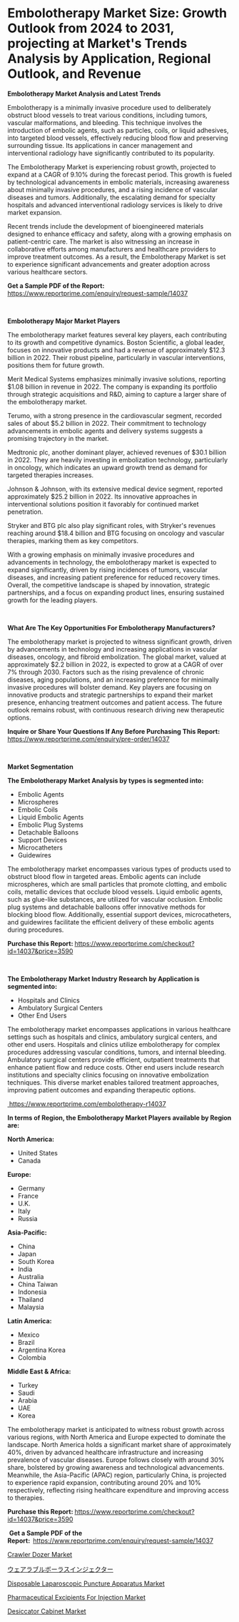 <p><h1>Embolotherapy Market Size: Growth Outlook from 2024 to 2031, projecting at Market's Trends Analysis by Application, Regional Outlook, and Revenue</h1></p><p><strong>Embolotherapy Market Analysis and Latest Trends</strong></p>
<p><p>Embolotherapy is a minimally invasive procedure used to deliberately obstruct blood vessels to treat various conditions, including tumors, vascular malformations, and bleeding. This technique involves the introduction of embolic agents, such as particles, coils, or liquid adhesives, into targeted blood vessels, effectively reducing blood flow and preserving surrounding tissue. Its applications in cancer management and interventional radiology have significantly contributed to its popularity.</p><p>The Embolotherapy Market is experiencing robust growth, projected to expand at a CAGR of 9.10% during the forecast period. This growth is fueled by technological advancements in embolic materials, increasing awareness about minimally invasive procedures, and a rising incidence of vascular diseases and tumors. Additionally, the escalating demand for specialty hospitals and advanced interventional radiology services is likely to drive market expansion.</p><p>Recent trends include the development of bioengineered materials designed to enhance efficacy and safety, along with a growing emphasis on patient-centric care. The market is also witnessing an increase in collaborative efforts among manufacturers and healthcare providers to improve treatment outcomes. As a result, the Embolotherapy Market is set to experience significant advancements and greater adoption across various healthcare sectors.</p></p>
<p><strong>Get a Sample PDF of the Report:&nbsp;</strong> <a href="https://www.reportprime.com/enquiry/request-sample/14037">https://www.reportprime.com/enquiry/request-sample/14037</a></p>
<p>&nbsp;</p>
<p><strong>Embolotherapy Major Market Players</strong></p>
<p><p>The embolotherapy market features several key players, each contributing to its growth and competitive dynamics. Boston Scientific, a global leader, focuses on innovative products and had a revenue of approximately $12.3 billion in 2022. Their robust pipeline, particularly in vascular interventions, positions them for future growth.</p><p>Merit Medical Systems emphasizes minimally invasive solutions, reporting $1.08 billion in revenue in 2022. The company is expanding its portfolio through strategic acquisitions and R&D, aiming to capture a larger share of the embolotherapy market.</p><p>Terumo, with a strong presence in the cardiovascular segment, recorded sales of about $5.2 billion in 2022. Their commitment to technology advancements in embolic agents and delivery systems suggests a promising trajectory in the market. </p><p>Medtronic plc, another dominant player, achieved revenues of $30.1 billion in 2022. They are heavily investing in embolization technology, particularly in oncology, which indicates an upward growth trend as demand for targeted therapies increases.</p><p>Johnson & Johnson, with its extensive medical device segment, reported approximately $25.2 billion in 2022. Its innovative approaches in interventional solutions position it favorably for continued market penetration.</p><p>Stryker and BTG plc also play significant roles, with Stryker's revenues reaching around $18.4 billion and BTG focusing on oncology and vascular therapies, marking them as key competitors.</p><p>With a growing emphasis on minimally invasive procedures and advancements in technology, the embolotherapy market is expected to expand significantly, driven by rising incidences of tumors, vascular diseases, and increasing patient preference for reduced recovery times. Overall, the competitive landscape is shaped by innovation, strategic partnerships, and a focus on expanding product lines, ensuring sustained growth for the leading players.</p></p>
<p>&nbsp;</p>
<p><strong>What Are The Key Opportunities For Embolotherapy Manufacturers?</strong></p>
<p><p>The embolotherapy market is projected to witness significant growth, driven by advancements in technology and increasing applications in vascular diseases, oncology, and fibroid embolization. The global market, valued at approximately $2.2 billion in 2022, is expected to grow at a CAGR of over 7% through 2030. Factors such as the rising prevalence of chronic diseases, aging populations, and an increasing preference for minimally invasive procedures will bolster demand. Key players are focusing on innovative products and strategic partnerships to expand their market presence, enhancing treatment outcomes and patient access. The future outlook remains robust, with continuous research driving new therapeutic options.</p></p>
<p><strong>Inquire or Share Your Questions If Any Before Purchasing This Report:</strong> <a href="https://www.reportprime.com/enquiry/pre-order/14037">https://www.reportprime.com/enquiry/pre-order/14037</a></p>
<p>&nbsp;</p>
<p><strong>Market Segmentation</strong></p>
<p><strong>The Embolotherapy Market Analysis by types is segmented into:</strong></p>
<p><ul><li>Embolic Agents</li><li>Microspheres</li><li>Embolic Coils</li><li>Liquid Embolic Agents</li><li>Embolic Plug Systems</li><li>Detachable Balloons</li><li>Support Devices</li><li>Microcatheters</li><li>Guidewires</li></ul></p>
<p><p>The embolotherapy market encompasses various types of products used to obstruct blood flow in targeted areas. Embolic agents can include microspheres, which are small particles that promote clotting, and embolic coils, metallic devices that occlude blood vessels. Liquid embolic agents, such as glue-like substances, are utilized for vascular occlusion. Embolic plug systems and detachable balloons offer innovative methods for blocking blood flow. Additionally, essential support devices, microcatheters, and guidewires facilitate the efficient delivery of these embolic agents during procedures.</p></p>
<p><strong>Purchase this Report:&nbsp;</strong><a href="https://www.reportprime.com/checkout?id=14037&price=3590">https://www.reportprime.com/checkout?id=14037&price=3590</a></p>
<p>&nbsp;</p>
<p><strong>The Embolotherapy Market Industry Research by Application is segmented into:</strong></p>
<p><ul><li>Hospitals and Clinics</li><li>Ambulatory Surgical Centers</li><li>Other End Users</li></ul></p>
<p><p>The embolotherapy market encompasses applications in various healthcare settings such as hospitals and clinics, ambulatory surgical centers, and other end users. Hospitals and clinics utilize embolotherapy for complex procedures addressing vascular conditions, tumors, and internal bleeding. Ambulatory surgical centers provide efficient, outpatient treatments that enhance patient flow and reduce costs. Other end users include research institutions and specialty clinics focusing on innovative embolization techniques. This diverse market enables tailored treatment approaches, improving patient outcomes and expanding therapeutic options.</p></p>
<p><a href="https://www.reportprime.com/embolotherapy-r14037">&nbsp;https://www.reportprime.com/embolotherapy-r14037</a></p>
<p><strong>In terms of Region, the Embolotherapy Market Players available by Region are:</strong></p>
<p>
    <p> <strong> North America: </strong>
        <ul>
            <li>United States</li>
            <li>Canada</li>
        </ul>
        </p> 
    <p> <strong> Europe: </strong>
        <ul>
            <li>Germany</li>
            <li>France</li>
            <li>U.K.</li>
            <li>Italy</li>
            <li>Russia</li>
        </ul>
        </p> 
    <p> <strong> Asia-Pacific: </strong>
        <ul>
            <li>China</li>
            <li>Japan</li>
            <li>South Korea</li>
            <li>India</li>
            <li>Australia</li>
            <li>China Taiwan</li>
            <li>Indonesia</li>
            <li>Thailand</li>
            <li>Malaysia</li>
        </ul>
        </p> 
    <p> <strong> Latin America: </strong>
        <ul>
            <li>Mexico</li>
            <li>Brazil</li>
            <li>Argentina Korea</li>
            <li>Colombia</li>
        </ul>
        </p> 
    <p> <strong> Middle East & Africa: </strong>
        <ul>
            <li>Turkey</li>
            <li>Saudi</li>
            <li>Arabia</li>
            <li>UAE</li>
            <li>Korea</li>
        </ul>
    </p>
    </p>
<p><p>The embolotherapy market is anticipated to witness robust growth across various regions, with North America and Europe expected to dominate the landscape. North America holds a significant market share of approximately 40%, driven by advanced healthcare infrastructure and increasing prevalence of vascular diseases. Europe follows closely with around 30% share, bolstered by growing awareness and technological advancements. Meanwhile, the Asia-Pacific (APAC) region, particularly China, is projected to experience rapid expansion, contributing around 20% and 10% respectively, reflecting rising healthcare expenditure and improving access to therapies.</p></p>
<p><strong>Purchase this Report: </strong><a href="https://www.reportprime.com/checkout?id=14037&price=3590">https://www.reportprime.com/checkout?id=14037&price=3590</a></p>
<p>&nbsp;<strong>Get a Sample PDF of the Report:&nbsp;&nbsp;</strong><a href="https://www.reportprime.com/enquiry/request-sample/14037">https://www.reportprime.com/enquiry/request-sample/14037</a></p>
<p><strong></strong></p>
<p><p><a href="https://issuu.com/reportprime-2/docs/crawler-dozer-market-size-2030.pptx_37022257cd0e39">Crawler Dozer Market</a></p><p><a href="https://medium.com/@rot5z9maragh/wearable-bolus-injectors-market-%E3%81%AF-%E3%82%B3%E3%82%B9%E3%83%88%E7%AE%A1%E7%90%86%E3%81%A8%E5%8A%B9%E7%8E%87%E5%90%91%E4%B8%8A%E3%82%92%E5%84%AA%E5%85%88%E3%81%97%E3%81%BE%E3%81%99-%E3%81%95%E3%82%89%E3%81%AB-%E5%A0%B1%E5%91%8A%E6%9B%B8%E3%81%AF%E5%B8%82%E5%A0%B4%E3%81%AE%E9%9C%80%E8%A6%81%E9%9D%A2%E3%81%A8%E4%BE%9B%E7%B5%A6%E9%9D%A2%E3%81%AE%E4%B8%A1%E6%96%B9%E3%82%92%E3%82%AB%E3%83%90%E3%83%BC%E3%81%97%E3%81%A6%E3%81%84%E3%81%BE%E3%81%99-wearable-bolus-f037183a0f16">ウェアラブルボーラスインジェクター</a></p><p><a href="https://medium.com/@waddy46852/unlocking-growth-potential-market-strategic-analysis-of-disposable-laparoscopic-puncture-apparatus-dc3d079aa161">Disposable Laparoscopic Puncture Apparatus Market</a></p><p><a href="https://medium.com/@waddy46852/the-global-pharmaceutical-excipients-for-injection-market-is-a-dynamic-and-growing-industry-638d48f7bfd8">Pharmaceutical Excipients For Injection Market</a></p><p><a href="https://www.linkedin.com/pulse/strategic-market-insights-global-desiccator-cabinet-2024--hqidc?trackingId=5uSQnex6TP%2BoNymB5DnG9Q%3D%3D">Desiccator Cabinet Market</a></p></p>